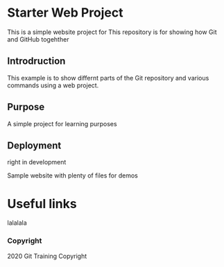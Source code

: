 # Starter Web Project
This is a simple website project for This repository is for showing how Git and GitHub togehther

## Introdruction

This example is to show differnt parts of the Git 
repository and various commands using a web project.

## Purpose

A simple project for learning purposes

## Deployment

right in development

Sample website with plenty of files for demos

# Useful links
lalalala

### Copyright

2020 Git Training Copyright
